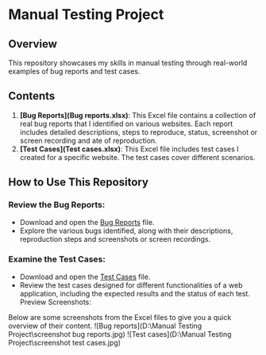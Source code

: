 # Manual Testing Project
## Overview
This repository showcases my skills in manual testing through real-world examples of bug reports and test cases.
## Contents
1. **[Bug Reports](Bug reports.xlsx)**: This Excel file contains a collection of real bug reports that I identified on various websites. Each report includes detailed descriptions, steps to reproduce, status, screenshot or screen recording and ate of reproduction.
2. **[Test Cases](Test cases.xlsx)**: This Excel file includes test cases I created for a specific website. The test cases cover different scenarios.
## How to Use This Repository
### Review the Bug Reports:

- Download and open the [Bug Reports](https://github.com/ElviraBelgun/Manual-Testing-Project/blob/main/Bug%20reports.xlsx) file.
- Explore the various bugs identified, along with their descriptions, reproduction steps and screenshots or screen recordings.
### Examine the Test Cases:

- Download and open the [Test Cases](https://github.com/ElviraBelgun/Manual-Testing-Project/blob/main/Test%20cases.xlsx) file.
- Review the test cases designed for different functionalities of a web application, including the expected results and the status of each test.
Preview Screenshots:

Below are some screenshots from the Excel files to give you a quick overview of their content.
![Bug reports](‪D:\Manual Testing Project\screenshot bug reports.jpg)
![Test cases](‪D:\Manual Testing Project\screenshot test cases.jpg)
